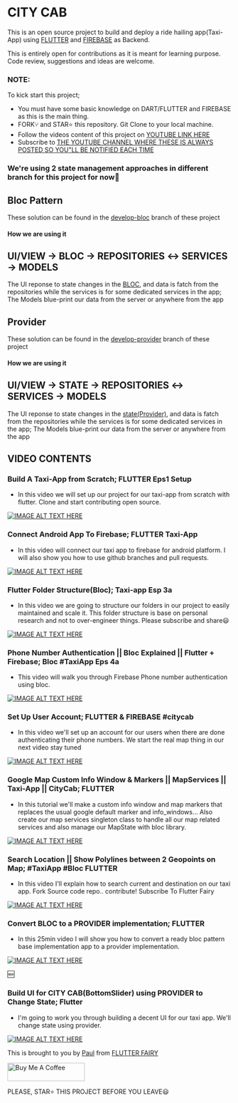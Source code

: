 # CITY CAB

This is an open source project to build and deploy a ride hailing app(Taxi-App) using [FLUTTER](https://flutter.dev) and [FIREBASE](https://firebase.com) as Backend.

This is entirely open for contributions as it is meant for learning purpose. Code review, suggestions and ideas are welcome.

### NOTE:
To kick start this project;
- You must have some basic knowledge on DART/FLUTTER and FIREBASE as this is the main thing.
- FORK⑂ and STAR⭐️ this repository. Git Clone to your local machine.
- Follow the videos content of this project on [YOUTUBE LINK HERE](https://www.youtube.com/channel/UC1fuQBjVLSqwk-PgdeeMAyQ)
- Subscribe to [THE YOUTUBE CHANNEL WHERE THESE IS ALWAYS POSTED SO YOU"LL BE NOTIFIED EACH TIME](https://www.youtube.com/FlutterFairy?sub_confirmation=1)


### We're using 2 state management approaches in different branch for this project for now🙂

## Bloc Pattern
These solution can be found in the [develop-bloc](https://github.com/hello-paulvin/city-cab/tree/develop-bloc) branch of these project
#### How we are using it
## UI/VIEW -> BLOC -> REPOSITORIES ↔️ SERVICES -> MODELS


The UI reponse to state changes in the [BLOC](https://pub.dev/packages?q=bloc), and data is fatch from the repositories while the services is for some dedicated services in the app; The Models blue-print our data from the server or anywhere from the app

## Provider
These solution can be found in the [develop-provider](https://github.com/hello-paulvin/city-cab/tree/develop-provider) branch of these project
#### How we are using it
## UI/VIEW -> STATE -> REPOSITORIES ↔️ SERVICES -> MODELS

The UI reponse to state changes in the [state(Provider)](https://pub.dev/packages?q=provider), and data is fatch from the repositories while the services is for some dedicated services in the app; The Models blue-print our data from the server or anywhere from the app


## VIDEO CONTENTS

### Build A Taxi-App from Scratch; FLUTTER Eps1 Setup
- In this video we will set up our project for our taxi-app from scratch with flutter. Clone and start contributing open source.

[![IMAGE ALT TEXT HERE](https://img.youtube.com/vi/tGqkQgzom_M/0.jpg)](https://www.youtube.com/watch?v=tGqkQgzom_M)

### Connect Android App To Firebase; FLUTTER Taxi-App
- In this video will connect our taxi app to firebase for android platform. I will also show you how to use github branches and pull requests.

[![IMAGE ALT TEXT HERE](https://img.youtube.com/vi/YIHSq8lUGUQ/0.jpg)](https://www.youtube.com/watch?v=YIHSq8lUGUQ)

### Flutter Folder Structure(Bloc); Taxi-app Esp 3a
- In this video we are going to structure our folders in our project to easily maintained and scale it. This folder structure is base on personal research and not
  to over-engineer things.
  Please subscribe and share😃

[![IMAGE ALT TEXT HERE](https://img.youtube.com/vi/v2vVPct5r98/0.jpg)](https://www.youtube.com/watch?v=v2vVPct5r98)


### Phone Number Authentication || Bloc Explained || Flutter + Firebase; Bloc #TaxiApp Eps 4a
- This video will walk you through Firebase Phone number authentication using bloc.

[![IMAGE ALT TEXT HERE](https://img.youtube.com/vi/q-2WiLb4ytc/0.jpg)](https://www.youtube.com/watch?v=q-2WiLb4ytc)

### Set Up User Account; FLUTTER & FIREBASE #citycab
- In this video we'll set up an account for our users when there are done authenticating their phone numbers. We start the real map thing in our next video stay  tuned 

[![IMAGE ALT TEXT HERE](https://img.youtube.com/vi/_g1Cf1O4lPs/0.jpg)](https://www.youtube.com/watch?v=_g1Cf1O4lPs)

### Google Map Custom Info Window & Markers || MapServices || Taxi-App || CityCab; FLUTTER
- In this tutorial we'll make a custom info window and map markers that replaces the usual google default marker and info_windows... Also create our map services singleton class to handle all our map related services and also manage our MapState with bloc library.

[![IMAGE ALT TEXT HERE](https://img.youtube.com/vi/Qf32xLJR1V0/0.jpg)](https://www.youtube.com/watch?v=Qf32xLJR1V0)

### Search Location || Show Polylines between 2 Geopoints on Map; #TaxiApp #Bloc FLUTTER
- In this video I'll explain how to search current and destination on our taxi app. Fork Source code repo.. contribute!
Subscribe To Flutter Fairy

[![IMAGE ALT TEXT HERE](https://img.youtube.com/vi/EIFhoAEwUeA/0.jpg)](https://www.youtube.com/watch?v=EIFhoAEwUeA)

### Convert BLOC to a PROVIDER implementation; FLUTTER
- In this 25min video I will show you how to convert a ready bloc pattern base implementation app to a provider implementation.

[![IMAGE ALT TEXT HERE](https://img.youtube.com/vi/UyUv9Mphd0E/0.jpg)](https://www.youtube.com/watch?v=UyUv9Mphd0E)

🆕
### Build UI for CITY CAB(BottomSlider) using PROVIDER to Change State; Flutter
- I'm going to work you through building a decent UI for our taxi app. We'll change state using provider.

[![IMAGE ALT TEXT HERE](https://img.youtube.com/vi/UYO8YDaGfCg/0.jpg)](https://www.youtube.com/watch?v=UYO8YDaGfCg)


This is brought to you by [Paul](https://twitter.com/edeme_kong) from [FLUTTER FAIRY](https://www.youtube.com/channel/UC1fuQBjVLSqwk-PgdeeMAyQ)

<a href="https://www.buymeacoffee.com/flutterfairy" target="_blank"><img src="https://cdn.buymeacoffee.com/buttons/default-orange.png" alt="Buy Me A Coffee" height="41" width="174"></a>

PLEASE, STAR⭐️ THIS PROJECT BEFORE YOU LEAVE😃


